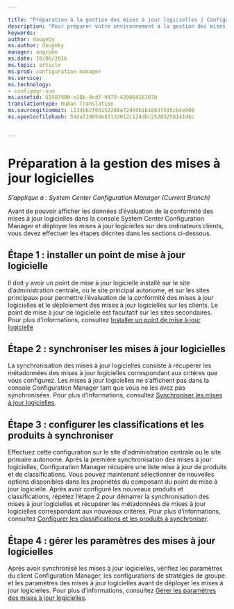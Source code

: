 ```yaml
---

title: "Préparation à la gestion des mises à jour logicielles | Configuration Manager"
description: "Pour préparer votre environnement à la gestion des mises à jour logicielles, effectuez ces tâches qui permettent d’afficher les données d’évaluation de la conformité dans la console System Center Configuration Manager."
keywords: 
author: dougeby
ms.author: dougeby
manager: angrobe
ms.date: 10/06/2016
ms.topic: article
ms.prod: configuration-manager
ms.service: 
ms.technology:
- configmgr-sum
ms.assetid: 01907900-e28b-4cd7-9479-42906416707b
translationtype: Human Translation
ms.sourcegitcommit: 1134bb2f04152288e72d40b1b1083f415cb4e900
ms.openlocfilehash: 54da71905de83133012c124dbc25283258141d6c


---
```


# <a name="prepare-for-software-updates-management"></a>Préparation à la gestion des mises à jour logicielles

*S’applique à : System Center Configuration Manager (Current Branch)*

Avant de pouvoir afficher les données d’évaluation de la conformité des mises à jour logicielles dans la console System Center Configuration Manager et déployer les mises à jour logicielles sur des ordinateurs clients, vous devez effectuer les étapes décrites dans les sections ci-dessous.

## <a name="step-1-install-a-software-update-point"></a>Étape 1 : installer un point de mise à jour logicielle  
Il doit y avoir un point de mise à jour logicielle installé sur le site d’administration centrale, ou le site principal autonome, et sur les sites principaux pour permettre l’évaluation de la conformité des mises à jour logicielles et le déploiement des mises à jour logicielles sur les clients. Le point de mise à jour de logicielle est facultatif sur les sites secondaires. Pour plus d’informations, consultez [Installer un point de mise à jour logicielle](install-a-software-update-point.md)  

## <a name="step-2-synchronize-software-updates"></a>Étape 2 : synchroniser les mises à jour logicielles
La synchronisation des mises à jour logicielles consiste à récupérer les métadonnées des mises à jour logicielles correspondant aux critères que vous configurez. Les mises à jour logicielles ne s’affichent pas dans la console Configuration Manager tant que vous ne les avez pas synchronisées. Pour plus d’informations, consultez [Synchroniser les mises à jour logicielles](synchronize-software-updates.md).   

## <a name="step-3-configure-classifications-and-products-to-synchronize"></a>Étape 3 : configurer les classifications et les produits à synchroniser
Effectuez cette configuration sur le site d'administration centrale ou le site primaire autonome. Après la première synchronisation des mises à jour logicielles, Configuration Manager récupère une liste mise à jour de produits et de classifications. Vous pouvez maintenant sélectionner de nouvelles options disponibles dans les propriétés du composant du point de mise à jour logicielle. Après avoir configuré les nouveaux produits et classifications, répétez l’étape 2 pour démarrer la synchronisation des mises à jour logicielles et récupérer les métadonnées de mises à jour logicielles correspondant aux nouveaux critères. Pour plus d’informations, consultez [Configurer les classifications et les produits à synchroniser](configure-classifications-and-products.md).

## <a name="step-4-manage-settings-for-software-updates"></a>Étape 4 : gérer les paramètres des mises à jour logicielles
Après avoir synchronisé les mises à jour logicielles, vérifiez les paramètres du client Configuration Manager, les configurations de stratégies de groupe et les paramètres des mises à jour logicielles avant de déployer les mises à jour logicielles. Pour plus d’informations, consultez [Gérer les paramètres des mises à jour logicielles](manage-settings-for-software-updates.md).



<!--HONumber=Nov16_HO1-->


